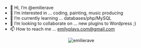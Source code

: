 - 👋 Hi, I’m @emilierave
- 👀 I’m interested in ... coding, painting, music producing
- 🌱 I’m currently learning ... databases/php/MySQL 
- 💞️ I’m looking to collaborate on ... new plugins to Wordpress ;)
- 📫 How to reach me ... emilyplays.com@gmail.com
<p align="center"> <img src="https://komarev.com/ghpvc/?username=emilierave&label=Profile%20views&color=ce9927&style=flat" alt="emilierave" /> </p>
<!---
emilierave/emilierave is a ✨ special ✨ repository because its `README.md` (this file) appears on your GitHub profile.
You can click the Preview link to take a look at your changes.
--->
